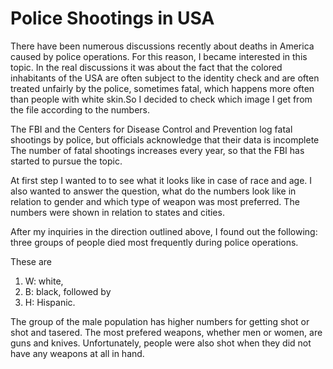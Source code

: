 <h1>Police Shootings in USA</h1>

<p>There have been numerous discussions recently about deaths in America caused by police operations. For this reason, I became interested in this topic.
In the real discussions it was about the fact that the colored inhabitants of the USA are often subject to the identity check and are often treated unfairly by the police, sometimes fatal, which happens more often than people with white skin.So I decided to check which image I get from the file according to the numbers.</p>

The FBI and the Centers for Disease Control and Prevention log fatal shootings by police, but officials acknowledge that their data is incomplete The number of fatal shootings increases every year, so that the FBI has started to pursue the topic.

At first step I wanted to to see what it looks like in case of race and age. I also wanted to answer the question, what do the numbers look like in relation to gender and which type of weapon was most preferred. The numbers were shown in relation to states and cities.

<p>After my inquiries in the direction outlined above, I found out the following: three groups of people died most frequently during police operations.</p> 
<p>These are</p> 
<ol>
  <li>W: white, </li>
  <li>B: black, followed by </li>
  <li>H: Hispanic. </li>
</ol>  
 
<p>The group of the male population has higher numbers for getting shot or shot and tasered. The most prefered weapons, whether men or women, are guns and knives. Unfortunately, people were also shot when they did not have any weapons at all in hand.</p>
